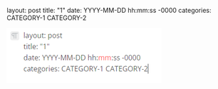 layout: post
title: "1"
date: YYYY-MM-DD hh:mm:ss -0000
categories: CATEGORY-1 CATEGORY-2



![](../assets/2025-07-08-13-06-36-image.png)
